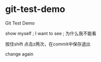 # git-test-demo
Git Test Demo

show myself ; I want to see ; 为什么我不能看

按住shift 点击z两次，在commit中保存退出 

change again